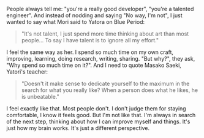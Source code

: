 People always tell me: "you're a really good developer", "you're a talented engineer". And instead of nodding and saying "No way, I'm not", I just wanted to say what Mori said to Yatora on Blue Period:

> "It's not talent, I just spend more time thinking about art than most people... To say I have talent is to ignore all my effort."

I feel the same way as her. I spend so much time on my own craft, improving, learning, doing research, writing, sharing. "But why?", they ask, "Why spend so much time on it?". And I need to quote Masako Saeki, Yatori's teacher:

> "Doesn't it make sense to dedicate yourself to the maximum in the search for what you really like? When a person does what he likes, he is unbeatable."

I feel exactly like that. Most people don't. I don't judge them for staying comfortable, I know it feels good. But I'm not like that. I'm always in search of the next step, thinking about how I can improve myself and things. It's just how my brain works. It's just a different perspective.
